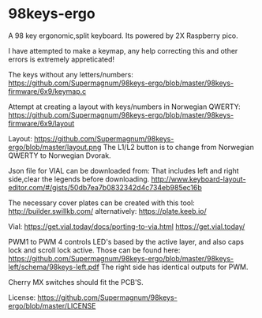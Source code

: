 # 98keys-ergo
A 98 key ergonomic,split keyboard.
Its powered by 2X Raspberry pico.

I have attempted to make a keymap, any help correcting this and other errors is extremely appreticated!

The keys without any letters/numbers:
https://github.com/Supermagnum/98keys-ergo/blob/master/98keys-firmware/6x9/keymap.c

Attempt at creating a layout with keys/numbers in Norwegian QWERTY:
https://github.com/Supermagnum/98keys-ergo/blob/master/98keys-firmware/6x9/layout



Layout:
https://github.com/Supermagnum/98keys-ergo/blob/master/layout.png
The L1/L2 button is to change from  Norwegian QWERTY to Norwegian Dvorak.

Json file for VIAL can be downloaded from:
That includes left and right side,clear the legends before downloading. 
http://www.keyboard-layout-editor.com/#/gists/50db7ea7b0832342d4c734eb985ec16b

The necessary cover plates can be created with this tool:
http://builder.swillkb.com/
alternatively:
https://plate.keeb.io/


Vial:
https://get.vial.today/docs/porting-to-via.html
https://get.vial.today/


PWM1 to PWM 4 controls LED's based by the active layer, and also caps lock and scroll lock active.
Those can be found here:
https://github.com/Supermagnum/98keys-ergo/blob/master/98keys-left/schema/98keys-left.pdf
The right side has identical outputs for PWM.

Cherry MX switches should fit the PCB'S.


License:
https://github.com/Supermagnum/98keys-ergo/blob/master/LICENSE

